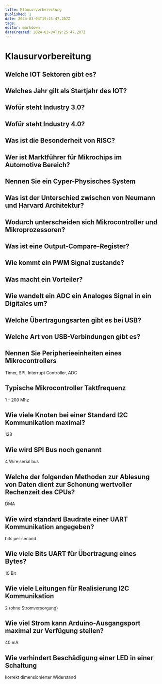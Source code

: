 ```yaml
---
title: Klausurvorbereitung
published: 1
date: 2024-03-04T19:25:47.207Z
tags: 
editor: markdown
dateCreated: 2024-03-04T19:25:47.207Z
---
```


# Klausurvorbereitung

## Welche IOT Sektoren gibt es?

## Welches Jahr gilt als Startjahr des IOT?

## Wofür steht Industry 3.0?

## Wofür steht Industry 4.0?

## Was ist die Besonderheit von RISC?

## Wer ist Marktführer für Mikrochips im Automotive Bereich?

## Nennen Sie ein Cyper-Physisches System

## Was ist der Unterschied zwischen von Neumann und Harvard Architektur?

## Wodurch unterscheiden sich Mikrocontroller und Mikroprozessoren?

## Was ist eine Output-Compare-Register?

## Wie kommt ein PWM Signal zustande?

## Was macht ein Vorteiler?

## Wie wandelt ein ADC ein Analoges Signal in ein Digitales um?

## Welche Übertragungsarten gibt es bei USB?

## Welche Art von USB-Verbindungen gibt es?

## Nennen Sie Peripherieeinheiten eines Mikrocontrollers

Timer, SPI, Interrupt Controller, ADC

## Typische Mikrocontroller Taktfrequenz

1 - 200 Mhz

## Wie viele Knoten bei einer Standard I2C Kommunikation maximal?

128

## Wie wird SPI Bus noch genannt

4 Wire serial bus

## Welche der folgenden Methoden zur Ablesung von Daten dient zur Schonung wertvoller Rechenzeit des CPUs?

DMA

## Wie wird standard Baudrate einer UART Kommunikation angegeben?

bits per second

## Wie viele Bits UART für Übertragung eines Bytes?

10 Bit

## Wie viele Leitungen für Realisierung I2C Kommunikation

2 (ohne Stromversorgung)

## Wie viel Strom kann Arduino-Ausgangsport maximal zur Verfügung stellen?

40 mA

## Wie verhindert Beschädigung einer LED in einer Schaltung

 korrekt dimensionierter Widerstand
